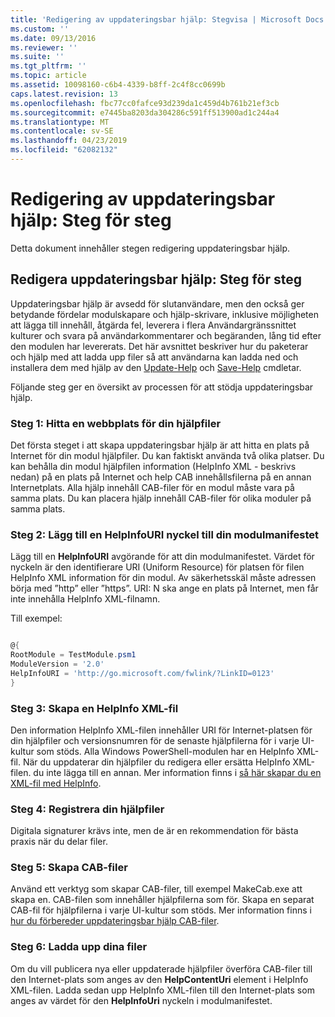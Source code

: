 ```yaml
---
title: 'Redigering av uppdateringsbar hjälp: Stegvisa | Microsoft Docs'
ms.custom: ''
ms.date: 09/13/2016
ms.reviewer: ''
ms.suite: ''
ms.tgt_pltfrm: ''
ms.topic: article
ms.assetid: 10098160-c6b4-4339-b8ff-2c4f8cc0699b
caps.latest.revision: 13
ms.openlocfilehash: fbc77cc0fafce93d239da1c459d4b761b21ef3cb
ms.sourcegitcommit: e7445ba8203da304286c591ff513900ad1c244a4
ms.translationtype: MT
ms.contentlocale: sv-SE
ms.lasthandoff: 04/23/2019
ms.locfileid: "62082132"
---
```

# <a name="updatable-help-authoring-step-by-step"></a>Redigering av uppdateringsbar hjälp: Steg för steg

Detta dokument innehåller stegen redigering uppdateringsbar hjälp.

## <a name="authoring-updatable-help-step-by-step"></a>Redigera uppdateringsbar hjälp: Steg för steg

Uppdateringsbar hjälp är avsedd för slutanvändare, men den också ger betydande fördelar modulskapare och hjälp-skrivare, inklusive möjligheten att lägga till innehåll, åtgärda fel, leverera i flera Användargränssnittet kulturer och svara på användarkommentarer och begäranden, lång tid efter den modulen har levererats. Det här avsnittet beskriver hur du paketerar och hjälp med att ladda upp filer så att användarna kan ladda ned och installera dem med hjälp av den [Update-Help](/powershell/module/Microsoft.PowerShell.Core/Update-Help) och [Save-Help](/powershell/module/Microsoft.PowerShell.Core/Save-Help) cmdletar.

Följande steg ger en översikt av processen för att stödja uppdateringsbar hjälp.

### <a name="step-1-find-an-internet-site-for-your-help-files"></a>Steg 1: Hitta en webbplats för din hjälpfiler

Det första steget i att skapa uppdateringsbar hjälp är att hitta en plats på Internet för din modul hjälpfiler. Du kan faktiskt använda två olika platser. Du kan behålla din modul hjälpfilen information (HelpInfo XML - beskrivs nedan) på en plats på Internet och help CAB innehållsfilerna på en annan Internetplats. Alla hjälp innehåll CAB-filer för en modul måste vara på samma plats. Du kan placera hjälp innehåll CAB-filer för olika moduler på samma plats.

### <a name="step-2-add-a-helpinfouri-key-to-your-module-manifest"></a>Steg 2: Lägg till en HelpInfoURI nyckel till din modulmanifestet

Lägg till en **HelpInfoURI** avgörande för att din modulmanifestet. Värdet för nyckeln är den identifierare URI (Uniform Resource) för platsen för filen HelpInfo XML information för din modul. Av säkerhetsskäl måste adressen börja med ”http” eller ”https”. URI: N ska ange en plats på Internet, men får inte innehålla HelpInfo XML-filnamn.

Till exempel:

```powershell

@{
RootModule = TestModule.psm1
ModuleVersion = '2.0'
HelpInfoURI = 'http://go.microsoft.com/fwlink/?LinkID=0123'
}
```

### <a name="step-3-create-a-helpinfo-xml-file"></a>Steg 3: Skapa en HelpInfo XML-fil

Den information HelpInfo XML-filen innehåller URI för Internet-platsen för din hjälpfiler och versionsnumren för de senaste hjälpfilerna för i varje UI-kultur som stöds. Alla Windows PowerShell-modulen har en HelpInfo XML-fil. När du uppdaterar din hjälpfiler du redigera eller ersätta HelpInfo XML-filen. du inte lägga till en annan. Mer information finns i [så här skapar du en XML-fil med HelpInfo](./how-to-create-a-helpinfo-xml-file.md).

### <a name="step-4-sign-your-help-files"></a>Steg 4: Registrera din hjälpfiler

Digitala signaturer krävs inte, men de är en rekommendation för bästa praxis när du delar filer.

### <a name="step-5-create-cab-files"></a>Steg 5: Skapa CAB-filer

Använd ett verktyg som skapar CAB-filer, till exempel MakeCab.exe att skapa en. CAB-filen som innehåller hjälpfilerna som för. Skapa en separat CAB-fil för hjälpfilerna i varje UI-kultur som stöds. Mer information finns i [hur du förbereder uppdateringsbar hjälp CAB-filer](./how-to-prepare-updatable-help-cab-files.md).

### <a name="step-6-upload-your-files"></a>Steg 6: Ladda upp dina filer

Om du vill publicera nya eller uppdaterade hjälpfiler överföra CAB-filer till den Internet-plats som anges av den **HelpContentUri** element i HelpInfo XML-filen. Ladda sedan upp HelpInfo XML-filen till den Internet-plats som anges av värdet för den **HelpInfoUri** nyckeln i modulmanifestet.
